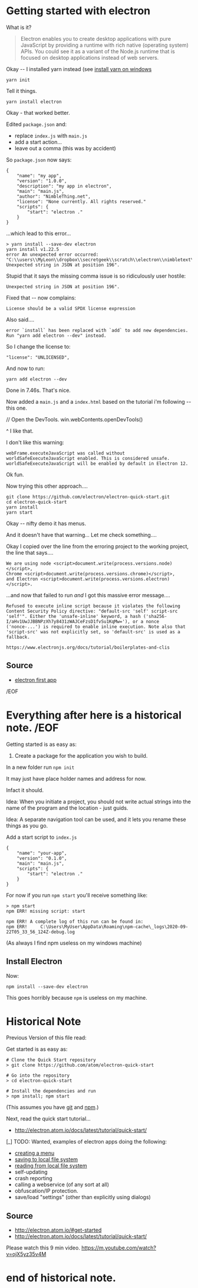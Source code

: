 # Getting started with electron

What is it?

> Electron enables you to create desktop applications with pure JavaScript by providing a runtime with rich native (operating system) APIs. You could see it as a variant of the Node.js runtime that is focused on desktop applications instead of web servers.



Okay -- I installed yarn instead (see [install yarn on windows](../yarn/install-yarn-on-windows-2020.md)


	yarn init
	
Tell it things.


	yarn install electron

Okay - that worked better.


Edited `package.json` and:

- replace `index.js` with `main.js`
- add a start action...
- leave out a comma (this was by accident)

So `package.json` now says:


	{
		"name": "my app",
		"version": "1.0.0",
		"description": "my app in electron",
		"main": "main.js",
		"author": "NimbleThing.net",
		"license": "None currently. All rights reserved."
		"scripts": {
			"start": "electron ."
		}
	}

...which lead to this error...

	> yarn install --save-dev electron
	yarn install v1.22.5
	error An unexpected error occurred: "C:\\users\\MyLeon\\dropbox\\secretgeek\\scratch\\electron\\nimbletext\\package.json: Unexpected string in JSON at position 196".

Stupid that it says the missing comma issue is so ridiculously user hostile:

	Unexpected string in JSON at position 196".

Fixed that -- now complains:


	License should be a valid SPDX license expression

Also said....


	error `install` has been replaced with `add` to add new dependencies. Run "yarn add electron --dev" instead.

So I change the license to:

	"license": "UNLICENSED",

And now to run:

	yarn add electron --dev

Done in 7.46s. That's nice.


Now added a `main.js` and a `index.html` based on the tutorial i'm following -- this one.

  // Open the DevTools.
  win.webContents.openDevTools()

^ I like that.

I don't like this warning:

	webFrame.executeJavaScript was called without worldSafeExecuteJavaScript enabled. This is considered unsafe. worldSafeExecuteJavaScript will be enabled by default in Electron 12.

Ok fun.

Now trying this other approach....


	git clone https://github.com/electron/electron-quick-start.git
	cd electron-quick-start
	yarn install
	yarn start

Okay -- nifty demo it has menus.

And it doesn't have that warning... Let me check something....

Okay I copied over the line from the erroring project to the working project, the line that says....


    We are using node <script>document.write(process.versions.node)</script>,
    Chrome <script>document.write(process.versions.chrome)</script>,
    and Electron <script>document.write(process.versions.electron)</script>.

...and now that failed to run *and* I got this massive error message....

	Refused to execute inline script because it violates the following Content Security Policy directive: "default-src 'self' script-src 'self'". Either the 'unsafe-inline' keyword, a hash ('sha256-I/aHv1UwJJBBNPzXh7y8431zWAJCeFzsD1fvSu1KqMw='), or a nonce ('nonce-...') is required to enable inline execution. Note also that 'script-src' was not explicitly set, so 'default-src' is used as a fallback.

	https://www.electronjs.org/docs/tutorial/boilerplates-and-clis
	
	


## Source

- [electron first app](https://www.electronjs.org/docs/tutorial/first-app)


/EOF
# Everything after here is a historical note. /EOF


Getting started is as easy as:

1. Create a package for the application you wish to build.

In a new folder run `npm init`

It may just have place holder names and address for now.

Infact it should.

Idea: When you initiate a project, you should not write actual strings into the name of the program and the location - just guids.

Idea: A separate navigation tool can be used, and it lets you rename these things as you go.


Add a start script to `index.js`

	{
		"name": "your-app",
		"version": "0.1.0",
		"main": "main.js",
		"scripts": {
			"start": "electron ."
		}
	}


For now if you run `npm start` you'll receive something like:

	> npm start
	npm ERR! missing script: start

	npm ERR! A complete log of this run can be found in:
	npm ERR!     C:\Users\MyUser\AppData\Roaming\npm-cache\_logs\2020-09-22T05_33_56_124Z-debug.log


(As always I find npm useless on my windows machine)




## Install Electron

Now:

	npm install --save-dev electron

This goes horribly because `npm` is useless on my machine.




# Historical Note

Previous Version of this file read:

Get started is as easy as:

    # Clone the Quick Start repository
    > git clone https://github.com/atom/electron-quick-start

    # Go into the repository
    > cd electron-quick-start

    # Install the dependencies and run
    > npm install; npm start

(This assumes you have [git](../git/01_summary.md) and [npm](../npm/01_summary.md).)

Next, read the quick start tutorial...

 * http://electron.atom.io/docs/latest/tutorial/quick-start/

[_] TODO: Wanted, examples of electron apps doing the following:

 * [creating a menu](https://github.com/atom/electron/blob/master/docs/api/menu.md)
 * [saving to local file system](save_to_file.md)
 * [reading from local file system](save_to_file.md)
 * self-updating
 * crash reporting
 * calling a webservice (of any sort at all)
 * obfuscation/IP protection.
 * save/load "settings" (other than explicitly using dialogs)



## Source

 * http://electron.atom.io/#get-started
 * http://electron.atom.io/docs/latest/tutorial/quick-start/

Please watch this 9 min video. https://m.youtube.com/watch?v=ojX5yz35v4M


# end of historical note.

